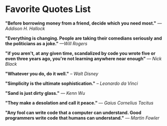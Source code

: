 <h1>Favorite Quotes List</h1>

<b>"Before borrowing money from a friend, decide which you need most."</b> <em> —Addison H. Hallock </em>

<b>"Everything is changing. People are taking their comedians seriously and the politicians as a joke." </b> <em> —Will Rogers </em>

<b>"if you aren't, at any given time, scandalized by code you wrote five or even three years ago, you're not learning anywhere near enough" </b> <em> ― Nick Black </em>

<b>"Whatever you do, do it well."</b> <em> – Walt Disney </em>

<b>"Simplicity is the ultimate sophistication."</b> <em> – Leonardo da Vinci </em>

<b> "Sand is just dirty glass."</b> <em> ― Kenn Wu </em>

<b> "They make a desolation and call it peace." </b> <em> ― Gaius Cornelius Tacitus </em>

<b> "Any fool can write code that a computer can understand. Good programmers write code that humans can understand."</b> <em> ― Martin Fowler </em>
